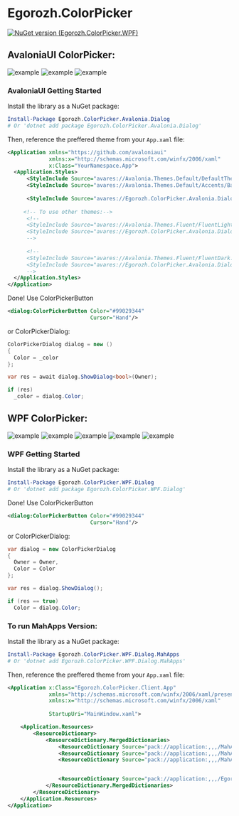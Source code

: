 # Egorozh.ColorPicker

[![NuGet version (Egorozh.ColorPicker.WPF)](https://github.com/egorozh/Egorozh.ColorPicker.WPF/blob/v2.0/shield.svg)](https://www.nuget.org/packages/Egorozh.ColorPicker.Avalonia.Dialog/)

## AvaloniaUI ColorPicker:
![example](https://github.com/egorozh/Egorozh.ColorPicker.WPF/blob//v2.0/images/example-avalonia-1.png "Пример диалогого окна")
![example](https://github.com/egorozh/Egorozh.ColorPicker.WPF/blob//v2.0/images/example-avalonia-2.png "Пример диалогого окна")
![example](https://github.com/egorozh/Egorozh.ColorPicker.WPF/blob//v2.0/images/example-avalonia-3.png "Пример диалогого окна")

### AvaloniaUI  Getting Started

Install the library as a NuGet package:

```powershell
Install-Package Egorozh.ColorPicker.Avalonia.Dialog
# Or 'dotnet add package Egorozh.ColorPicker.Avalonia.Dialog'
```

Then, reference the preffered theme from your `App.xaml` file:

```xml
<Application xmlns="https://github.com/avaloniaui"
             xmlns:x="http://schemas.microsoft.com/winfx/2006/xaml"
             x:Class="YourNamespace.App">
  <Application.Styles>  
      <StyleInclude Source="avares://Avalonia.Themes.Default/DefaultTheme.xaml"/>
      <StyleInclude Source="avares://Avalonia.Themes.Default/Accents/BaseDark.xaml"/>
    
      <StyleInclude Source="avares://Egorozh.ColorPicker.Avalonia.Dialog/Themes/Default.axaml" />
    
     <!-- To use other themes:-->
      <!--
      <StyleInclude Source="avares://Avalonia.Themes.Fluent/FluentLight.xaml"/>
      <StyleInclude Source="avares://Egorozh.ColorPicker.Avalonia.Dialog/Themes/FluentLight.axaml" />
      -->
    
      <!--
      <StyleInclude Source="avares://Avalonia.Themes.Fluent/FluentDark.xaml"/>
      <StyleInclude Source="avares://Egorozh.ColorPicker.Avalonia.Dialog/Themes/FluentDark.axaml" />
      -->
  </Application.Styles>
</Application>
```
Done! Use ColorPickerButton 
```xml
<dialog:ColorPickerButton Color="#99029344"
                          Cursor="Hand"/>
```
or ColorPickerDialog:
```c#
ColorPickerDialog dialog = new ()
{
  Color = _color
};

var res = await dialog.ShowDialog<bool>(Owner);

if (res)
  _color = dialog.Color;
```

## WPF ColorPicker:
![example](https://github.com/egorozh/Egorozh.ColorPicker.WPF/blob//v2.0/images/example-wpf-1.png "Пример диалогого окна")
![example](https://github.com/egorozh/Egorozh.ColorPicker.WPF/blob//v2.0/images/example-wpf-2.png "Пример диалогого окна")
![example](https://github.com/egorozh/Egorozh.ColorPicker.WPF/blob//v2.0/images/example-wpf-3.png "Пример диалогого окна")
![example](https://github.com/egorozh/Egorozh.ColorPicker.WPF/blob//v2.0/images/example-wpf-4.png "Пример диалогого окна")
![example](https://github.com/egorozh/Egorozh.ColorPicker.WPF/blob//v2.0/images/example-wpf-mahapps-1.png "MahApps")

### WPF Getting Started

Install the library as a NuGet package:

```powershell
Install-Package Egorozh.ColorPicker.WPF.Dialog
# Or 'dotnet add package Egorozh.ColorPicker.WPF.Dialog'
```
Done! Use ColorPickerButton 
```xml
<dialog:ColorPickerButton Color="#99029344"
                          Cursor="Hand"/>
```
or ColorPickerDialog:
```c#
var dialog = new ColorPickerDialog
{
  Owner = Owner,
  Color = Color
};

var res = dialog.ShowDialog();

if (res == true)
  Color = dialog.Color;
```
### To run MahApps Version:
Install the library as a NuGet package:

```powershell
Install-Package Egorozh.ColorPicker.WPF.Dialog.MahApps
# Or 'dotnet add Egorozh.ColorPicker.WPF.Dialog.MahApps'
```
Then, reference the preffered theme from your `App.xaml` file:

```xml
<Application x:Class="Egorozh.ColorPicker.Client.App"
             xmlns="http://schemas.microsoft.com/winfx/2006/xaml/presentation"
             xmlns:x="http://schemas.microsoft.com/winfx/2006/xaml"
            
             StartupUri="MainWindow.xaml">

    <Application.Resources>
        <ResourceDictionary>
            <ResourceDictionary.MergedDictionaries>
                <ResourceDictionary Source="pack://application:,,,/MahApps.Metro;component/Styles/Controls.xaml" />
                <ResourceDictionary Source="pack://application:,,,/MahApps.Metro;component/Styles/Fonts.xaml" />
                <ResourceDictionary Source="pack://application:,,,/MahApps.Metro;component/Styles/Themes/Dark.Crimson.xaml" />


                <ResourceDictionary Source="pack://application:,,,/Egorozh.ColorPicker.WPF.Dialog.MahApps;component/Themes/Generic.xaml" />
            </ResourceDictionary.MergedDictionaries>
        </ResourceDictionary>
    </Application.Resources>
</Application>
```
